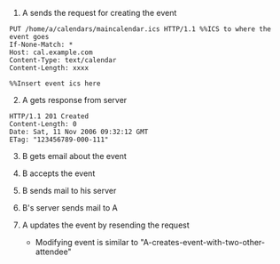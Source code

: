 1. A sends the request for creating the event
```http
PUT /home/a/calendars/maincalendar.ics HTTP/1.1 %%ICS to where the event goes
If-None-Match: *
Host: cal.example.com
Content-Type: text/calendar
Content-Length: xxxx

%%Insert event ics here
```

2. A gets response from server
```http
HTTP/1.1 201 Created
Content-Length: 0
Date: Sat, 11 Nov 2006 09:32:12 GMT
ETag: "123456789-000-111"
```

3. B gets email about the event

4. B accepts the event

5. B sends mail to his server

6. B's server sends mail to A

7. A updates the event by resending the request
    * Modifying event is similar to "A-creates-event-with-two-other-attendee"